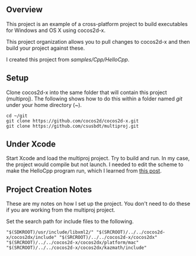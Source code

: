 ## Overview

This project is an example of a cross-platform project to
build executables for Windows and OS X using cocos2d-x.

This project organization allows you to pull changes to
cocos2d-x and then build your project against these.

I created this project from _samples/Cpp/HelloCpp_.

## Setup

Clone cocos2d-x into the same folder that will contain this project (multiproj).
The following shows how to do this within a folder named _git_ under your
home directory (~).

    cd ~/git
    git clone https://github.com/cocos2d/cocos2d-x.git
    git clone https://github.com/csusbdt/multiproj.git
 

## Under Xcode

Start Xcode and load the multiproj project.  Try to build and run.
In my case, the project would compile but not launch.  I needed
to edit the scheme to make the HelloCpp program run,
which I learned from [this post](http://stackoverflow.com/a/14308242/754381).

## Project Creation Notes

These are my notes on how I set up the project.  You don't need to do these
if you are working from the multiproj project.

Set the search path for include files to the following.

    "$(SDKROOT)/usr/include/libxml2/" "$(SRCROOT)/../../cocos2d-x/cocos2dx/include" "$(SRCROOT)/../../cocos2d-x/cocos2dx" "$(SRCROOT)/../../cocos2d-x/cocos2dx/platform/mac" "$(SRCROOT)/../../cocos2d-x/cocos2dx/kazmath/include"


